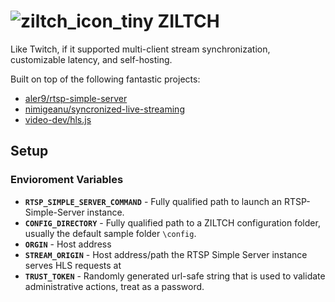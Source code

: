<!-- # ![ziltch_icon](https://user-images.githubusercontent.com/37907774/160733752-5fd858af-8a60-4b5c-b644-e04fd3b48e5a.png) ZILTCH -->
# ![ziltch_icon_tiny](https://user-images.githubusercontent.com/37907774/160733843-f603bedc-33cb-4b4d-a8d4-dc761a39bf88.png) ZILTCH
Like Twitch, if it supported multi-client stream synchronization, customizable latency, and self-hosting.


Built on top of the following fantastic projects:
- [aler9/rtsp-simple-server](https://github.com/aler9/rtsp-simple-server)
- [nimigeanu/syncronized-live-streaming](https://github.com/nimigeanu/syncronized-live-streaming)
- [video-dev/hls.js](https://github.com/video-dev/hls.js/)


## Setup

### Envioroment Variables

- **`RTSP_SIMPLE_SERVER_COMMAND`** - Fully qualified path to launch an RTSP-Simple-Server instance.
- **`CONFIG_DIRECTORY`** - Fully qualified path to a ZILTCH configuration folder, usually the default sample folder `\config`.
- **`ORGIN`** - Host address
- **`STREAM_ORIGIN`** - Host address/path the RTSP Simple Server instance serves HLS requests at
- **`TRUST_TOKEN`** - Randomly generated url-safe string that is used to validate administrative actions, treat as a password.
